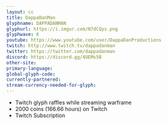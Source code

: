 ```yaml
---
layout: cc
title: DappaDanMan
glyphname: DAPPADANMAN
glyphurl: https://i.imgur.com/N7dCQys.png
glyphwave: 6
youtube: https://www.youtube.com/user/DappaDanProductions
twitch: http://www.twitch.tv/dappadanman
twitter: https://twitter.com/dappadanman
discord: https://discord.gg/4UEMs5B
other-site: 
primary-language: 
global-glyph-code: 
currently-partnered: 
stream-currency-needed-for-glyph: 
---
```

* Twitch glyph raffles while streaming warframe
* 2000 coins (166.66 hours) on Twitch
* Twitch Subscription
